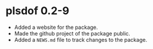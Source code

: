 # plsdof 0.2-9

* Added a website for the package.
* Made the github project of the package public.
* Added a `NEWS.md` file to track changes to the package.

